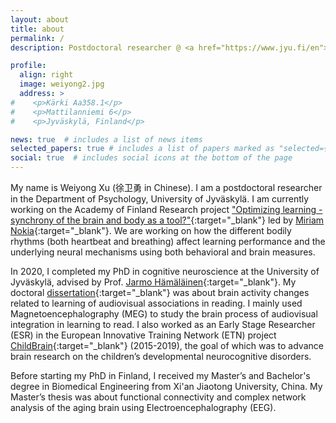 ```yaml
---
layout: about
title: about
permalink: /
description: Postdoctoral researcher @ <a href="https://www.jyu.fi/en">University of Jyväskylä</a>.

profile:
  align: right
  image: weiyong2.jpg
  address: >
#    <p>Kärki Aa358.1</p>
#    <p>Mattilanniemi 6</p>
#    <p>Jyväskylä, Finland</p>

news: true  # includes a list of news items
selected_papers: true # includes a list of papers marked as "selected={true}"
social: true  # includes social icons at the bottom of the page
---
```


My name is Weiyong Xu (徐卫勇 in Chinese). I am a postdoctoral researcher in the Department of Psychology, University of Jyväskylä. I am currently working on the Academy of Finland Research project ["Optimizing learning - synchrony of the brain and body as a tool?"](https://akareport.aka.fi/ibi_apps/WFServlet?IBIF_ex=x_hakkuvaus2&CLICKED_ON=&HAKNRO1=321522&UILANG=fi&TULOSTE=HTML){:target="\_blank"} led by [Miriam Nokia](https://www.jyu.fi/edupsy/fi/laitokset/psykologia/en/staff/nokia-miriam){:target="\_blank"}. We are working on how the different bodily rhythms (both heartbeat and breathing) affect learning performance and the underlying neural mechanisms using both behavioral and brain measures.

In 2020, I completed my PhD in cognitive neuroscience at the University of Jyväskylä, advised by Prof. [Jarmo Hämäläinen](https://www.jyu.fi/edupsy/fi/laitokset/psykologia/en/staff/hamalainen-jarmo){:target="\_blank"}. My doctoral [dissertation](https://jyx.jyu.fi/handle/123456789/71016){:target="\_blank"} was about brain activity changes related to learning of audiovisual associations in reading. I mainly used Magnetoencephalography (MEG) to study the brain process of audiovisual integration in learning to read. I also worked as an Early Stage Researcher (ESR) in the European Innovative Training Network (ETN) project [ChildBrain](http://www.childbrain.eu){:target="\_blank"} (2015-2019), the goal of which was to advance brain research on the children’s developmental neurocognitive disorders.

Before starting my PhD in Finland, I received my Master’s and Bachelor's degree in Biomedical Engineering from Xi'an Jiaotong University, China. My Master’s thesis was about functional connectivity and complex network analysis of the aging brain using Electroencephalography (EEG).
